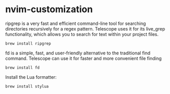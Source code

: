 # nvim-customization

ripgrep is a very fast and efficient command-line tool for searching directories recursively for a regex pattern. Telescope uses it for its live_grep functionality, which allows you to search for text within your project files.
```
brew install ripgrep
```


fd is a simple, fast, and user-friendly alternative to the traditional find command. Telescope can use it for faster and more convenient file finding
```
brew install fd
```

Install the Lua formatter:
```
brew install stylua
```